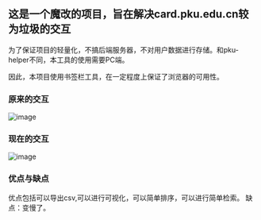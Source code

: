 ## 这是一个魔改的项目，旨在解决card.pku.edu.cn较为垃圾的交互

为了保证项目的轻量化，不搞后端服务器，不对用户数据进行存储。和pku-helper不同，本工具的使用需要PC端。

因此，本项目使用书签栏工具，在一定程度上保证了浏览器的可用性。

### 原来的交互
![image](http://wx1.sinaimg.cn/large/006C73MUgy1fh4a9ymsdgj30lq0jedge.jpg)

### 现在的交互
![image](http://wx1.sinaimg.cn/large/006C73MUgy1fh4aa9z736j31gl0rcq5n.jpg)

### 优点与缺点
优点包括可以导出csv,可以进行可视化，可以简单排序，可以进行简单检索。
缺点：变慢了。
